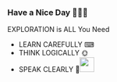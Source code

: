 ### Have a Nice Day 👋🐱‍👤
EXPLORATION is ALL You Need
* LEARN CAREFULLY ⌨
* THINK LOGICALLY 🌞
* SPEAK CLEARLY   💬<img src="https://media.giphy.com/media/WUlplcMpOCEmTGBtBW/giphy.gif" width="30"> 

<!--
 [JinXiao's GitHub stats](https://github-readme-stats.vercel.app/api?username=Eipgen&show_icons=true&theme=tokyonight&card_width=100)
-->

